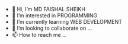 - 👋 Hi, I’m MD FAISHAL SHEIKH
- 👀 I’m interested in PROGRAMMING
- 🌱 I’m currently learning WEB DEVELOPMENT
- 💞️ I’m looking to collaborate on ...
- 📫 How to reach me ...

<!---
faishalsheikh786/faishalsheikh786 is a ✨ special ✨ repository because its `README.md` (this file) appears on your GitHub profile.
You can click the Preview link to take a look at your changes.
--->
